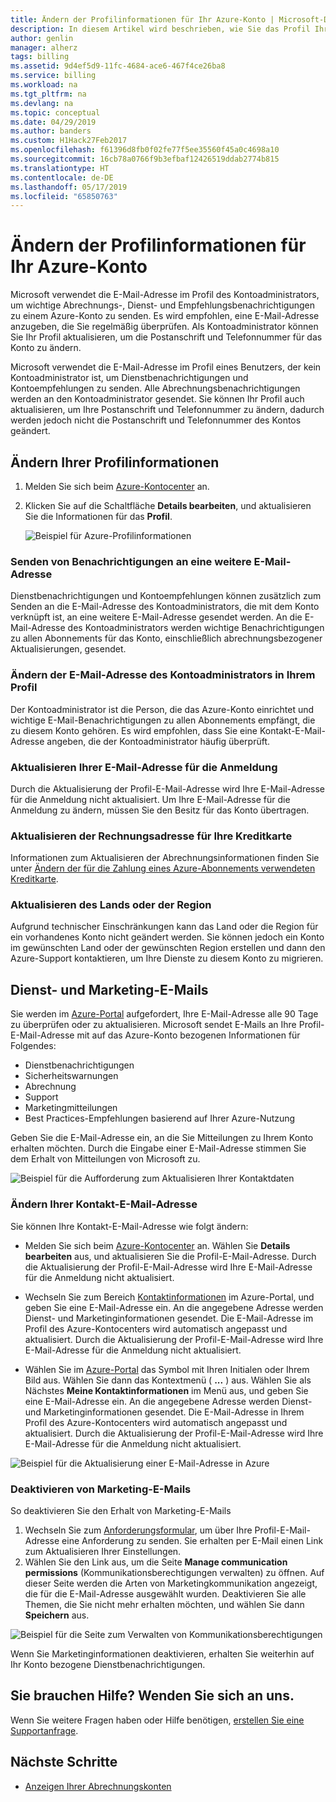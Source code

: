 ```yaml
---
title: Ändern der Profilinformationen für Ihr Azure-Konto | Microsoft-Dokumentation
description: In diesem Artikel wird beschrieben, wie Sie das Profil Ihres Azure-Administratorkontos und die Kontakt-E-Mail-Adresse ändern.
author: genlin
manager: alherz
tags: billing
ms.assetid: 9d4ef5d9-11fc-4684-ace6-467f4ce26ba8
ms.service: billing
ms.workload: na
ms.tgt_pltfrm: na
ms.devlang: na
ms.topic: conceptual
ms.date: 04/29/2019
ms.author: banders
ms.custom: H1Hack27Feb2017
ms.openlocfilehash: f61396d8fb0f02fe77f5ee35560f45a0c4698a10
ms.sourcegitcommit: 16cb78a0766f9b3efbaf12426519ddab2774b815
ms.translationtype: HT
ms.contentlocale: de-DE
ms.lasthandoff: 05/17/2019
ms.locfileid: "65850763"
---
```

# <a name="change-the-profile-information-for-your-azure-account"></a>Ändern der Profilinformationen für Ihr Azure-Konto

Microsoft verwendet die E-Mail-Adresse im Profil des Kontoadministrators, um wichtige Abrechnungs-, Dienst- und Empfehlungsbenachrichtigungen zu einem Azure-Konto zu senden. Es wird empfohlen, eine E-Mail-Adresse anzugeben, die Sie regelmäßig überprüfen. Als Kontoadministrator können Sie Ihr Profil aktualisieren, um die Postanschrift und Telefonnummer für das Konto zu ändern.

Microsoft verwendet die E-Mail-Adresse im Profil eines Benutzers, der kein Kontoadministrator ist, um Dienstbenachrichtigungen und Kontoempfehlungen zu senden. Alle Abrechnungsbenachrichtigungen werden an den Kontoadministrator gesendet. Sie können Ihr Profil auch aktualisieren, um Ihre Postanschrift und Telefonnummer zu ändern, dadurch werden jedoch nicht die Postanschrift und Telefonnummer des Kontos geändert.

## <a name="change-your-profile-information"></a>Ändern Ihrer Profilinformationen

1. Melden Sie sich beim [Azure-Kontocenter](https://account.azure.com/Profile) an.
1. Klicken Sie auf die Schaltfläche **Details bearbeiten**, und aktualisieren Sie die Informationen für das **Profil**.

   ![Beispiel für Azure-Profilinformationen](./media/billing-how-to-change-azure-account-profile/profile.png)

### <a name="send-notifications-to-an-additional-email-address"></a>Senden von Benachrichtigungen an eine weitere E-Mail-Adresse

Dienstbenachrichtigungen und Kontoempfehlungen können zusätzlich zum Senden an die E-Mail-Adresse des Kontoadministrators, die mit dem Konto verknüpft ist, an eine weitere E-Mail-Adresse gesendet werden. An die E-Mail-Adresse des Kontoadministrators werden wichtige Benachrichtigungen zu allen Abonnements für das Konto, einschließlich abrechnungsbezogener Aktualisierungen, gesendet.

### <a name="change-the-account-administrators-email-address-in-your-profile"></a>Ändern der E-Mail-Adresse des Kontoadministrators in Ihrem Profil

Der Kontoadministrator ist die Person, die das Azure-Konto einrichtet und wichtige E-Mail-Benachrichtigungen zu allen Abonnements empfängt, die zu diesem Konto gehören. Es wird empfohlen, dass Sie eine Kontakt-E-Mail-Adresse angeben, die der Kontoadministrator häufig überprüft.

### <a name="update-your-sign-in-email-address"></a>Aktualisieren Ihrer E-Mail-Adresse für die Anmeldung

Durch die Aktualisierung der Profil-E-Mail-Adresse wird Ihre E-Mail-Adresse für die Anmeldung nicht aktualisiert. Um Ihre E-Mail-Adresse für die Anmeldung zu ändern, müssen Sie den Besitz für das Konto übertragen.

### <a name="update-the-billing-address-for-your-credit-card"></a>Aktualisieren der Rechnungsadresse für Ihre Kreditkarte

Informationen zum Aktualisieren der Abrechnungsinformationen finden Sie unter [Ändern der für die Zahlung eines Azure-Abonnements verwendeten Kreditkarte](billing-how-to-change-credit-card.md).

### <a name="update-your-countryregion"></a>Aktualisieren des Lands oder der Region

Aufgrund technischer Einschränkungen kann das Land oder die Region für ein vorhandenes Konto nicht geändert werden. Sie können jedoch ein Konto im gewünschten Land oder der gewünschten Region erstellen und dann den Azure-Support kontaktieren, um Ihre Dienste zu diesem Konto zu migrieren.

## <a name="service-and-marketing-emails"></a>Dienst- und Marketing-E-Mails

Sie werden im [Azure-Portal](https://portal.azure.com) aufgefordert, Ihre E-Mail-Adresse alle 90 Tage zu überprüfen oder zu aktualisieren. Microsoft sendet E-Mails an Ihre Profil-E-Mail-Adresse mit auf das Azure-Konto bezogenen Informationen für Folgendes:

- Dienstbenachrichtigungen
- Sicherheitswarnungen
- Abrechnung
- Support
- Marketingmitteilungen
- Best Practices-Empfehlungen basierend auf Ihrer Azure-Nutzung

Geben Sie die E-Mail-Adresse ein, an die Sie Mitteilungen zu Ihrem Konto erhalten möchten. Durch die Eingabe einer E-Mail-Adresse stimmen Sie dem Erhalt von Mitteilungen von Microsoft zu.

![Beispiel für die Aufforderung zum Aktualisieren Ihrer Kontaktdaten](./media/billing-how-to-change-azure-account-profile/update-contact-information.png)

### <a name="change-your-contact-email-address"></a>Ändern Ihrer Kontakt-E-Mail-Adresse

Sie können Ihre Kontakt-E-Mail-Adresse wie folgt ändern:

* Melden Sie sich beim [Azure-Kontocenter](https://account.azure.com/Profile) an. Wählen Sie **Details bearbeiten** aus, und aktualisieren Sie die Profil-E-Mail-Adresse. Durch die Aktualisierung der Profil-E-Mail-Adresse wird Ihre E-Mail-Adresse für die Anmeldung nicht aktualisiert.

* Wechseln Sie zum Bereich [Kontaktinformationen](https://portal.azure.com/#blade/HubsExtension/ContactInfoBlade) im Azure-Portal, und geben Sie eine E-Mail-Adresse ein. An die angegebene Adresse werden Dienst- und Marketinginformationen gesendet. Die E-Mail-Adresse im Profil des Azure-Kontocenters wird automatisch angepasst und aktualisiert. Durch die Aktualisierung der Profil-E-Mail-Adresse wird Ihre E-Mail-Adresse für die Anmeldung nicht aktualisiert.

* Wählen Sie im [Azure-Portal](https://portal.azure.com/#blade/HubsExtension/ContactInfoBlade) das Symbol mit Ihren Initialen oder Ihrem Bild aus. Wählen Sie dann das Kontextmenü ( **...** ) aus. Wählen Sie als Nächstes **Meine Kontaktinformationen** im Menü aus, und geben Sie eine E-Mail-Adresse ein. An die angegebene Adresse werden Dienst- und Marketinginformationen gesendet. Die E-Mail-Adresse in Ihrem Profil des Azure-Kontocenters wird automatisch angepasst und aktualisiert. Durch die Aktualisierung der Profil-E-Mail-Adresse wird Ihre E-Mail-Adresse für die Anmeldung nicht aktualisiert.

![Beispiel für die Aktualisierung einer E-Mail-Adresse in Azure](./media/billing-how-to-change-azure-account-profile/azure-contact-information.png)

### <a name="opt-out-of-marketing-emails"></a>Deaktivieren von Marketing-E-Mails

So deaktivieren Sie den Erhalt von Marketing-E-Mails

1. Wechseln Sie zum [Anforderungsformular](https://account.microsoft.com/profile/permissions-link-request), um über Ihre Profil-E-Mail-Adresse eine Anforderung zu senden. Sie erhalten per E-Mail einen Link zum Aktualisieren Ihrer Einstellungen.
2. Wählen Sie den Link aus, um die Seite **Manage communication permissions** (Kommunikationsberechtigungen verwalten) zu öffnen. Auf dieser Seite werden die Arten von Marketingkommunikation angezeigt, die für die E-Mail-Adresse ausgewählt wurden. Deaktivieren Sie alle Themen, die Sie nicht mehr erhalten möchten, und wählen Sie dann **Speichern** aus.


![Beispiel für die Seite zum Verwalten von Kommunikationsberechtigungen](./media/billing-how-to-change-azure-account-profile/manage-communication-permissions.png)

Wenn Sie Marketinginformationen deaktivieren, erhalten Sie weiterhin auf Ihr Konto bezogene Dienstbenachrichtigungen.

## <a name="need-help-contact-us"></a>Sie brauchen Hilfe? Wenden Sie sich an uns.

Wenn Sie weitere Fragen haben oder Hilfe benötigen, [erstellen Sie eine Supportanfrage](https://go.microsoft.com/fwlink/?linkid=2083458).

## <a name="next-steps"></a>Nächste Schritte
- [Anzeigen Ihrer Abrechnungskonten](billing-view-all-accounts.md)
